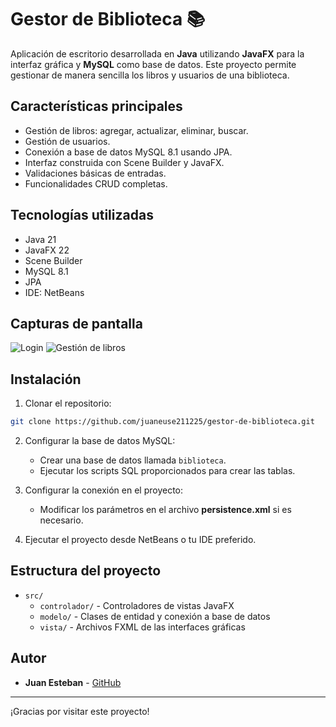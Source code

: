 # Gestor de Biblioteca 📚

Aplicación de escritorio desarrollada en **Java** utilizando **JavaFX** para la interfaz gráfica y **MySQL** como base de datos.
Este proyecto permite gestionar de manera sencilla los libros y usuarios de una biblioteca.

## Características principales

- Gestión de libros: agregar, actualizar, eliminar, buscar.
- Gestión de usuarios.
- Conexión a base de datos MySQL 8.1 usando JPA.
- Interfaz construida con Scene Builder y JavaFX.
- Validaciones básicas de entradas.
- Funcionalidades CRUD completas.

## Tecnologías utilizadas

- Java 21
- JavaFX 22
- Scene Builder
- MySQL 8.1
- JPA
- IDE: NetBeans

## Capturas de pantalla

![Login](imagenes/cap1.png)
![Gestión de libros](imagenes/cap2.png)


## Instalación

1. Clonar el repositorio:
```bash
git clone https://github.com/juaneuse211225/gestor-de-biblioteca.git
```

2. Configurar la base de datos MySQL:
   - Crear una base de datos llamada `biblioteca`.
   - Ejecutar los scripts SQL proporcionados para crear las tablas.

3. Configurar la conexión en el proyecto:
   - Modificar los parámetros en el archivo **persistence.xml** si es necesario.

4. Ejecutar el proyecto desde NetBeans o tu IDE preferido.

## Estructura del proyecto

- `src/`
  - `controlador/` - Controladores de vistas JavaFX
  - `modelo/` - Clases de entidad y conexión a base de datos
  - `vista/` - Archivos FXML de las interfaces gráficas

## Autor

- **Juan Esteban** - [GitHub](https://github.com/juaneuse211225)

---

¡Gracias por visitar este proyecto!
